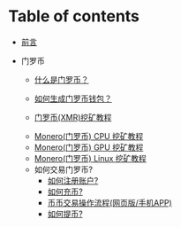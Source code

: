 # Table of contents

* [前言](README.md)
* 门罗币
  * [什么是门罗币？](XMR/ABOUT.md)
  
  * [如何生成门罗币钱包？](XMR/Wallet.md)
  
  * [门罗币(XMR)挖矿教程]()
  - [Monero(门罗币) CPU 挖矿教程]()  
  - [Monero(门罗币) GPU 挖矿教程]() 
  - [Monero(门罗币) Linux 挖矿教程](XMR/LINUX-MINING.md)  
     
  * 如何交易门罗币?
     * [如何注册账户?](XMR/REGISTER.md)
     * [如何充币?](XMR/RECHARGE.md)
     * [币币交易操作流程(网页版/手机APP)](XMR/TRANSACTION.md)
     * [如何提币?](XMR/WITHDRAW.md)